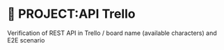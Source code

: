 # :file_folder: PROJECT:API Trello
Verification of REST API in Trello / board name (available characters) and E2E scenario
